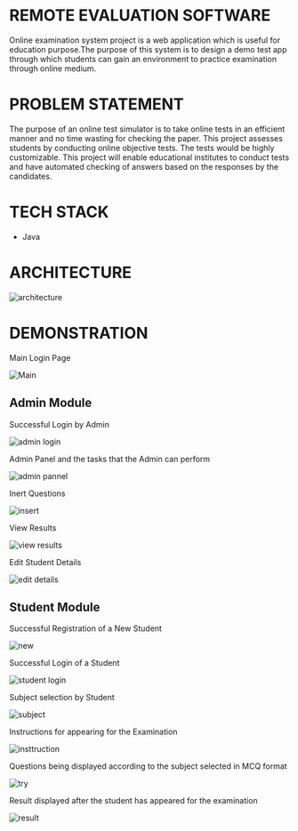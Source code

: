 # REMOTE EVALUATION SOFTWARE
Online examination system project is a web application which is useful for
education purpose.The purpose of this system is to design a demo test app
through which students can gain an environment to practice examination
through online medium.

# PROBLEM STATEMENT
The purpose of an online test simulator is to take online tests in an efficient
manner and no time wasting for checking the paper. This project assesses
students by conducting online objective tests. The tests would be highly
customizable. This project will enable educational institutes to conduct tests and
have automated checking of answers based on the responses by the candidates.

# TECH STACK

* Java

# ARCHITECTURE 

![architecture](https://user-images.githubusercontent.com/78092182/124120062-ec53e900-da90-11eb-9725-f7425b3d6d01.png)


# DEMONSTRATION

Main Login Page 

![Main](https://user-images.githubusercontent.com/78092182/124115481-78fba880-da8b-11eb-9943-3c1b91831344.png)

## Admin Module 

Successful Login by Admin 

![admin login](https://user-images.githubusercontent.com/78092182/124115969-0ccd7480-da8c-11eb-9dfa-d5133bb60e01.png)

Admin Panel and the tasks that the Admin can perform 

![admin pannel](https://user-images.githubusercontent.com/78092182/124116118-36869b80-da8c-11eb-8281-b4a87ff360c0.png)

Inert Questions

![insert](https://user-images.githubusercontent.com/78092182/124116313-73eb2900-da8c-11eb-94f8-0a7a393f15b1.png)

View Results

![view results](https://user-images.githubusercontent.com/78092182/124116559-b6146a80-da8c-11eb-801b-7791844f4e57.png)

Edit Student Details

![edit details](https://user-images.githubusercontent.com/78092182/124116708-e0febe80-da8c-11eb-907a-705d458b3191.png)


## Student Module 

Successful Registration of a New Student 

![new](https://user-images.githubusercontent.com/78092182/124117280-8ca80e80-da8d-11eb-94f3-aee869b4585a.png)

Successful Login of a Student 

![student login](https://user-images.githubusercontent.com/78092182/124117425-c416bb00-da8d-11eb-8da6-0a126e0bee48.png)

Subject selection by Student 

![subject](https://user-images.githubusercontent.com/69091252/124117577-edcfe200-da8d-11eb-85ec-24f529616e49.png)

Instructions for appearing for the Examination 

![insttruction](https://user-images.githubusercontent.com/69091252/124117233-7e59f280-da8d-11eb-9a2b-8f6d1c1c8a48.png)

Questions being displayed according to the subject selected in MCQ format 

![try](https://user-images.githubusercontent.com/69091252/124116986-376bfd00-da8d-11eb-9160-8c0de0178e59.png)

Result displayed after the student has appeared for the examination  

![result](https://user-images.githubusercontent.com/69091252/124117370-b2cdae80-da8d-11eb-97b9-e27f50406670.png)

